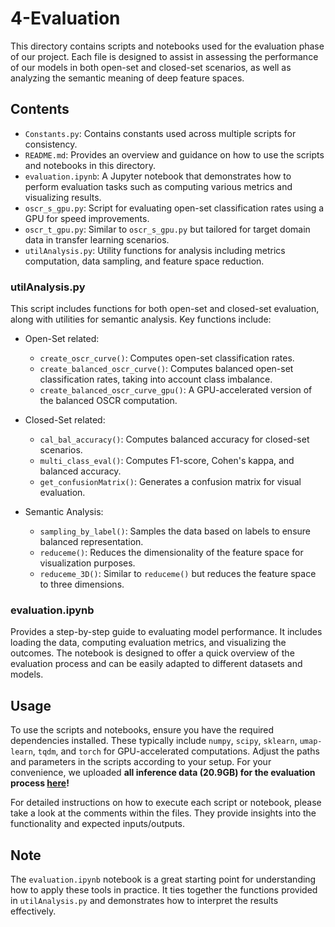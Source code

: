 # 4-Evaluation

This directory contains scripts and notebooks used for the evaluation phase of our project. Each file is designed to assist in assessing the performance of our models in both open-set and closed-set scenarios, as well as analyzing the semantic meaning of deep feature spaces.

## Contents

- `Constants.py`: Contains constants used across multiple scripts for consistency.
- `README.md`: Provides an overview and guidance on how to use the scripts and notebooks in this directory.
- `evaluation.ipynb`: A Jupyter notebook that demonstrates how to perform evaluation tasks such as computing various metrics and visualizing results.
- `oscr_s_gpu.py`: Script for evaluating open-set classification rates using a GPU for speed improvements.
- `oscr_t_gpu.py`: Similar to `oscr_s_gpu.py` but tailored for target domain data in transfer learning scenarios.
- `utilAnalysis.py`: Utility functions for analysis including metrics computation, data sampling, and feature space reduction.

### utilAnalysis.py

This script includes functions for both open-set and closed-set evaluation, along with utilities for semantic analysis. Key functions include:

- Open-Set related:
  - `create_oscr_curve()`: Computes open-set classification rates.
  - `create_balanced_oscr_curve()`: Computes balanced open-set classification rates, taking into account class imbalance.
  - `create_balanced_oscr_curve_gpu()`: A GPU-accelerated version of the balanced OSCR computation.

- Closed-Set related:
  - `cal_bal_accuracy()`: Computes balanced accuracy for closed-set scenarios.
  - `multi_class_eval()`: Computes F1-score, Cohen's kappa, and balanced accuracy.
  - `get_confusionMatrix()`: Generates a confusion matrix for visual evaluation.

- Semantic Analysis:
  - `sampling_by_label()`: Samples the data based on labels to ensure balanced representation.
  - `reduceme()`: Reduces the dimensionality of the feature space for visualization purposes.
  - `reduceme_3D()`: Similar to `reduceme()` but reduces the feature space to three dimensions.

### evaluation.ipynb

Provides a step-by-step guide to evaluating model performance. It includes loading the data, computing evaluation metrics, and visualizing the outcomes. The notebook is designed to offer a quick overview of the evaluation process and can be easily adapted to different datasets and models.

## Usage

To use the scripts and notebooks, ensure you have the required dependencies installed. These typically include `numpy`, `scipy`, `sklearn`, `umap-learn`, `tqdm`, and `torch` for GPU-accelerated computations. Adjust the paths and parameters in the scripts according to your setup. For your convenience, we uploaded **all inference data (20.9GB) for the evaluation process [here](https://polybox.ethz.ch/index.php/s/xMmdMaccXFt8cqT)!**

For detailed instructions on how to execute each script or notebook, please take a look at the comments within the files. They provide insights into the functionality and expected inputs/outputs.

## Note

The `evaluation.ipynb` notebook is a great starting point for understanding how to apply these tools in practice. It ties together the functions provided in `utilAnalysis.py` and demonstrates how to interpret the results effectively.
